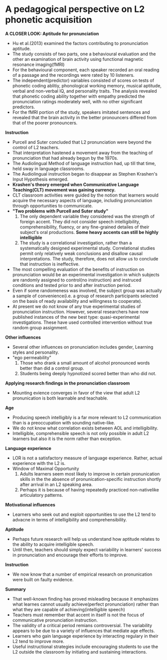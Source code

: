 # A pedagogical perspective on L2 phonetic acquisition

**A CLOSER LOOK: Aptitude for pronunciation** 
+ Hu et al.(2013) examined the factors contributing to pronunciation aptitude.
+ The study consists of two parts, one a behavioural evaluation and the other an examination of brain activity using functional magnetic resonance imaging(fMRI)
+ For the behavioural component, each speaker recorded an oral reading of a passage and the recordings were rated by 10 listeners. 
+ The independent(predictor) variables consisted of scores on tests of phonetic coding ablitiy, phonological working memory, musical aptitude, verbal and non-verbal IQ, and personality traits. The analysis revealed that phonetic coding ability together with empathy predicted the pronunciation ratings moderately well, with no other significant predictors.
+ For the fMRI portion of the study, speakers imitated sentences and revealed that the brain activity in the better pronouncers differed from that of the poorer pronouncers.

**Instruction**
+ Purcell and Suter concluded that L2 pronunciation were beyond the control of L2 teachers.
+ That interpretation hastened a movement away from the teaching of pronunciation that had already begun by the 1970s.
+ The Audiolingual Method of language instruction had, up till that time, held sway in language classrooms.
+ The Audiolingual instruction began to disappear as Stephen Krashen's Input Hypothesis emerged.
+ **Krashen's theory emerged when Communicative Language Teaching(CLT) movement was gaining currency.**
+ CLT classroom activities were guided by the notion that learners would acquire the necessary aspects of language, including pronunciation through opportunities to communicate.
+ **"Two problems with Purcell and Suter study"**
     1. The only dependent variable they considered was the strength of foreign accent. They did not consider speech intelligibility, comprehensibility, fluency, or any fine-grained detailes of their subject's oral productions. **Some heavy accents can still be highly intelligible**
  2. The study is a correlational investigation, rather than a systematically designed experimental study. Correlational studies permit only relatively weak conclusions and disallow causal interpretations. The study, therefore, does not allow us to conclude that instruction is ineffective. 
+ The most compelling evaluation of the benefits of instruction on pronunciation would be an experimental investigation in which subjects are randomly assigned to control(no instruction) and instruced conditions and tested prior to and after instruction period.
+ Even if some randomeness was involved, the subject group was actually a sample of convenience(i.e. a group of research participants selected on the basis of ready availability and willingness to cooperate).
+ At present we do not know of any true experimental studies of pronunciation instruction. However, several researchers have now published instances of the new best type: quasi-experimental investigations. These have used controlled intervention without true random group assignment.

**Other influences**
+ Several other influences on pronunciation includes gender, Learning styles and personality. 
+ "ego permeability" 
     1. Those who drank a small amount of alcohol pronounced words better than did a control group.
     2. Students being deeply hypnotized scored better than who did not.

**Applying research findings in the pronunciation classroom**
+ Mounting evience converges in favor of the view that adult L2 pronunication is both learnable and teachable.

**Age**
+ Producing speech intelligibly is a far more relevant to L2 communication than is a preoccupation with sounding native-like.
+ We do not know what correlation exists between AOL and intelligibility.
+ Intelligible, comprehensible speech is not only possible in adult L2 learners but also it is the norm rather than exception.

**Language experience**
+ LOR is not a satisfactory measure of language experience. Rather, actual experience with the L2 is.
+ Window of Maximal Opportunity 
     1. Adults learners seem most likely to improve in certain pronunication skills in the the absence of pronunication-specific instruction shortly after arrival in an L2 speaking area.
     2. Perhaps it is because of having repeatedly practiced non-nativelike articulatory patterns.

**Motivational influences**
+ Learners who seek out and exploit opportunities to use the L2 tend to advacne in terms of intelligibility and comprehensibility.

**Aptitude**
+ Perhaps future research will help us understand how aptitude relates to the ability to acquire intelligible speech.
+ Until then, teachers should simply expect variability in learners' success in pronunciation and encourage their efforts to improve.

**Instruction**
+ We now know that a number of empirical research on pronunication were built on faulty evidence.

**Summary**
+ That well-known finding has proved misleading because it emphasizes what learnes cannot usually achieve(perfect pronunciation) rather than what they are capable of achieving(intelligible speech)
+ Teachers must remember that accent in itself is not the focus of communicative pronunciation instruction.
+ The validity of a critical period remians controversial. The variability appears to be due to a variety of influences that mediate age effects.
+ Learners who gain language experience by interacting regulary in their L2 tend to improve more.
+ Useful instructional strategies include encouraging students to use the L2 outside the classroom by initiating and sustaining interactions.


